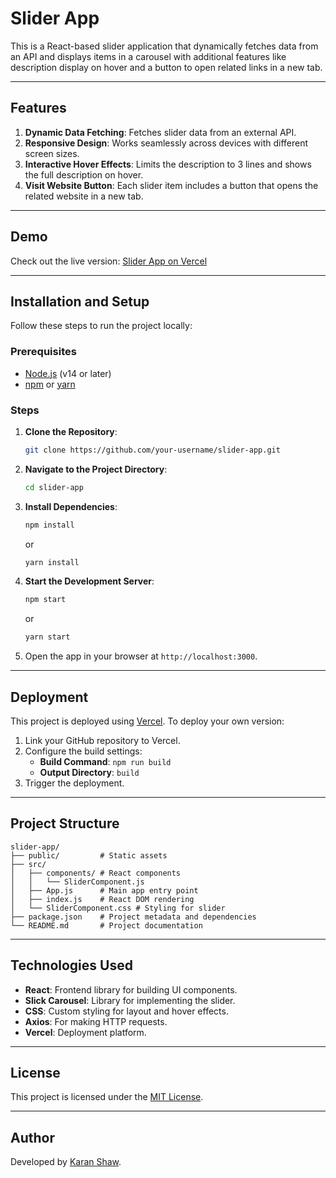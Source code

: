 # Slider App

This is a React-based slider application that dynamically fetches data from an API and displays items in a carousel with additional features like description display on hover and a button to open related links in a new tab.

---

## Features

1. **Dynamic Data Fetching**: Fetches slider data from an external API.
2. **Responsive Design**: Works seamlessly across devices with different screen sizes.
3. **Interactive Hover Effects**: Limits the description to 3 lines and shows the full description on hover.
4. **Visit Website Button**: Each slider item includes a button that opens the related website in a new tab.

---

## Demo

Check out the live version: [Slider App on Vercel](https://slider-app-trybotics.vercel.app)

---

## Installation and Setup

Follow these steps to run the project locally:

### Prerequisites

- [Node.js](https://nodejs.org/) (v14 or later)
- [npm](https://www.npmjs.com/) or [yarn](https://yarnpkg.com/)

### Steps

1. **Clone the Repository**:

   ```bash
   git clone https://github.com/your-username/slider-app.git
   ```

2. **Navigate to the Project Directory**:

   ```bash
   cd slider-app
   ```

3. **Install Dependencies**:

   ```bash
   npm install
   ```

   or

   ```bash
   yarn install
   ```

4. **Start the Development Server**:

   ```bash
   npm start
   ```

   or

   ```bash
   yarn start
   ```

5. Open the app in your browser at `http://localhost:3000`.

---

## Deployment

This project is deployed using [Vercel](https://vercel.com/). To deploy your own version:

1. Link your GitHub repository to Vercel.
2. Configure the build settings:
   - **Build Command**: `npm run build`
   - **Output Directory**: `build`
3. Trigger the deployment.

---

## Project Structure

```plaintext
slider-app/
├── public/         # Static assets
├── src/
│   ├── components/ # React components
│   │   └── SliderComponent.js
│   ├── App.js      # Main app entry point
│   ├── index.js    # React DOM rendering
│   └── SliderComponent.css # Styling for slider
├── package.json    # Project metadata and dependencies
└── README.md       # Project documentation
```

---

## Technologies Used

- **React**: Frontend library for building UI components.
- **Slick Carousel**: Library for implementing the slider.
- **CSS**: Custom styling for layout and hover effects.
- **Axios**: For making HTTP requests.
- **Vercel**: Deployment platform.

---

## License

This project is licensed under the [MIT License](LICENSE).

---

## Author

Developed by [Karan Shaw](https://github.com/trybotics).
